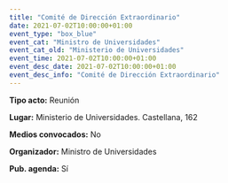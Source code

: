 ---
title: "Comité de Dirección Extraordinario"
date: 2021-07-02T10:00:00+01:00
event_type: "box_blue" 
event_cat: "Ministro de Universidades"
event_cat_old: "Ministerio de Universidades"
event_time: 2021-07-02T10:00:00+01:00
event_desc_date: 2021-07-02T10:00:00+01:00
event_desc_info: "Comité de Dirección Extraordinario"
---<p class="card-light list_schedule_description"><b>Tipo acto:</b> Reunión
</p><p class="card-light list_schedule_description"><b>Lugar:</b> Ministerio de Universidades. Castellana, 162
</p><p class="card-light list_schedule_description"><b>Medios convocados:</b> No
</p><p class="card-light list_schedule_description"><b>Organizador:</b> Ministro de Universidades </p><p class="card-light list_schedule_description"><b>Pub. agenda:</b> Sí
</p>